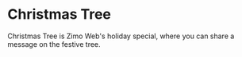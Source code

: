 # Christmas Tree

Christmas Tree is Zimo Web's holiday special, where you can share a message on the festive tree.
